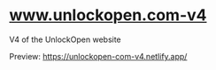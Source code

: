 # www.unlockopen.com-v4

V4 of the UnlockOpen website

Preview: https://unlockopen-com-v4.netlify.app/
